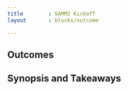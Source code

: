 ```yaml
---
title        : SAMM2 Kickoff
layout       : blocks/outcome

---
```



## Outcomes



## Synopsis and Takeaways
